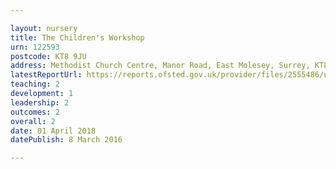 ```yaml
---

layout: nursery
title: The Children's Workshop
urn: 122593
postcode: KT8 9JU
address: Methodist Church Centre, Manor Road, East Molesey, Surrey, KT8 9JU
latestReportUrl: https://reports.ofsted.gov.uk/provider/files/2555486/urn/122593.pdf
teaching: 2
development: 1
leadership: 2
outcomes: 2
overall: 2
date: 01 April 2018 
datePublish: 8 March 2016

---
```

